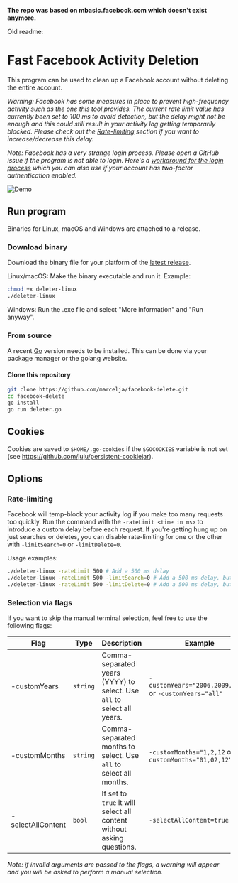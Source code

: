 **The repo was based on mbasic.facebook.com which doesn't exist anymore.**

Old readme:

# Fast Facebook Activity Deletion

This program can be used to clean up a Facebook account without deleting the entire account.

_Warning: Facebook has some measures in place to prevent high-frequency activity such as the one this tool provides. The current rate limit value has currently been set to 100 ms to avoid detection, but the delay might not be enough and this could still result in your activity log getting temporarily blocked. Please check out the [Rate-limiting](#rate-limiting) section if you want to increase/decrease this delay._

_Note: Facebook has a very strange login process. Please open a GitHub issue if the program is not able to login. Here's a [workaround for the login process](https://github.com/marcelja/facebook-delete/wiki/Login-with-browser-cookie) which you can also use if your account has two-factor authentication enabled._

![Demo](demo.gif)

## Run program

Binaries for Linux, macOS and Windows are attached to a release.

### Download binary

Download the binary file for your platform of the [latest release](https://github.com/marcelja/facebook-delete/releases).

Linux/macOS: Make the binary executable and run it. Example:

```bash
chmod +x deleter-linux
./deleter-linux
```

Windows: Run the .exe file and select "More information" and "Run anyway".

### From source

A recent [Go](https://golang.org/) version needs to be installed. This can be done via your package manager or the golang website.

#### Clone this repository

```bash
git clone https://github.com/marcelja/facebook-delete.git
cd facebook-delete
go install
go run deleter.go
```

## Cookies

Cookies are saved to `$HOME/.go-cookies` if the `$GOCOOKIES` variable is not set (see <https://github.com/juju/persistent-cookiejar>).

## Options

### Rate-limiting

Facebook will temp-block your activity log if you make too many requests too quickly. Run the command with the `-rateLimit <time in ms>` to introduce a custom delay before each request. If you're getting hung up on just searches or deletes, you can disable rate-limiting for one or the other with `-limitSearch=0` or `-limitDelete=0`.

Usage examples:

```bash
./deleter-linux -rateLimit 500 # Add a 500 ms delay
./deleter-linux -rateLimit 500 -limitSearch=0 # Add a 500 ms delay, but not to search action
./deleter-linux -rateLimit 500 -limitDelete=0 # Add a 500 ms delay, but not to deletion action
```

### Selection via flags

If you want to skip the manual terminal selection, feel free to use the following flags:

| Flag              | Type     | Description                                                            | Example                                                 |
|-------------------|----------|------------------------------------------------------------------------|---------------------------------------------------------|
| -customYears      | `string` | Comma-separated years (YYYY) to select. Use `all` to select all years. | `-customYears="2006,2009,2020"` or `-customYears="all"` |
| -customMonths     | `string` | Comma-separated months to select. Use `all` to select all months.      | `-customMonths="1,2,12` or `-customMonths="01,02,12"`   |
| -selectAllContent | `bool`   | If set to `true` it will select all content without asking questions.  | `-selectAllContent=true`                                |

_Note: if invalid arguments are passed to the flags, a warning will appear and you will be asked to perform a manual selection._
